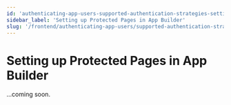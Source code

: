 ```yaml
---
id: 'authenticating-app-users-supported-authentication-strategies-setting-up-protected-pages-in-app-builder'
sidebar_label: 'Setting up Protected Pages in App Builder'
slug: '/frontend/authenticating-app-users/supported-authentication-strategies/setting-up-protected-pages-in-app-builder'
---
```


# Setting up Protected Pages in App Builder

...coming soon.
